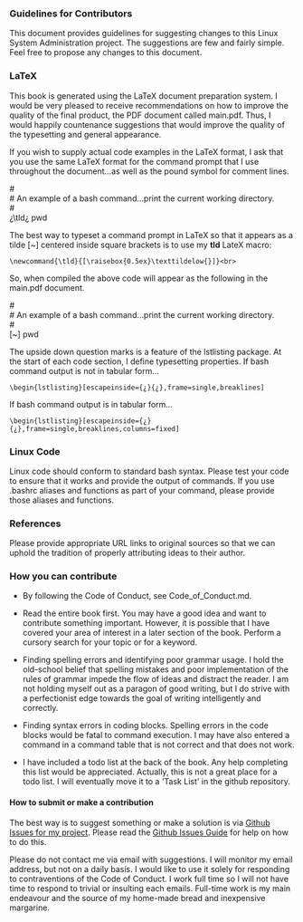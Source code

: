 ### Guidelines for Contributors

This document provides guidelines for suggesting changes to this Linux System Administration project. The suggestions are few and fairly simple. Feel free to propose any changes to this document.

### LaTeX

This book is generated using the LaTeX document preparation system. I would be very pleased to receive recommendations on how to improve the quality of the final product, the PDF document called main.pdf. Thus, I would happily countenance suggestions that would improve the quality of the typesetting and general appearance.

If you wish to supply actual code examples in the LaTeX format, I ask that you use the same LaTeX format for the command prompt that I use throughout the document...as well as the pound symbol for comment lines.

&#35;<br>
&#35; An example of a bash command...print the current working directory.<br>
&#35;<br>
&#191;\tld&#191; pwd<br>

The best way to typeset a command prompt in LaTeX so that it appears as a tilde [~] centered inside square brackets is to use my **tld** LateX macro: 
```
\newcommand{\tld}{[\raisebox{0.5ex}\texttildelow{}]}<br>
```
So, when compiled the above code will appear as the following in the main.pdf document.

&#35;<br>
&#35; An example of a bash command...print the current working directory.<br>
&#35;<br>
[~] pwd<br>

The upside down question marks is a feature of the lstlisting package. At the start of each code section, I define typesetting properties. If bash command output is not in tabular form...<br>
```
\begin{lstlisting}[escapeinside={¿}{¿},frame=single,breaklines]
```
If bash command output is in tabular form...<br>
```
\begin{lstlisting}[escapeinside={¿}{¿},frame=single,breaklines,columns=fixed]
```
### Linux Code

Linux code should conform to standard bash syntax. Please test your code to ensure that it works and provide the output of commands. If you use .bashrc aliases and functions as part of your command, please provide those aliases and functions.

### References

Please provide appropriate URL links to original sources so that we can uphold the tradition of properly attributing ideas to their author.

### How you can contribute

* By following the Code of Conduct, see Code_of_Conduct.md.

* Read the entire book first. You may have a good idea and want to contribute something important. However, it is possible that I have covered your area of interest in a later section of the book. Perform a cursory search for your topic or for a keyword.

* Finding spelling errors and identifying poor grammar usage. I hold the old-school belief that spelling mistakes and poor implementation of the rules of grammar impede the flow of ideas and distract the reader. I am not holding myself out as a paragon of good writing, but I do strive with a perfectionist edge towards the goal of writing intelligently and correctly.

* Finding syntax errors in coding blocks. Spelling errors in the code blocks would be fatal to command execution. I may have also entered a command in a command table that is not correct and that does not work. 

* I have included a todo list at the back of the book. Any help completing this list would be appreciated. Actually, this is not a great place for a todo list. I will eventually move it to a 'Task List' in the github repository.

#### How to submit or make a contribution

The best way is to suggest something or make a solution is via [Github Issues for my project](https://github.com/murraydavis/Linux-System-Administration/issues). Please read the [Github Issues Guide](https://guides.github.com/features/issues/) for help on how to do this.

Please do not contact me via email with suggestions. I will monitor my email address, but not on a daily basis. I would like to use it solely for responding to contraventions of the Code of Conduct. I work full time so I will not have time to respond to trivial or insulting each emails. Full-time work is my main endeavour and the source of my home-made bread and inexpensive margarine.








